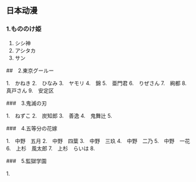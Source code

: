 ## 日本动漫

### 1.もののけ姫

1.  シシ神
2. アシタカ
3. サン

##　2.東京グールー

1.　かねき
2.　ひなみ
3.　ヤモリ
4.　錦
5.　亜門君
6.　りぜさん
7.　絢都
8.　真戸さん
9.　安定区

###　3.鬼滅の刃

1.　ねずこ
2.　炭知郎
3.　善逸
4.　鬼舞辻
5.　

###　4.五等分の花嫁

1.　中野　五月
2.　中野　四葉
3.　中野　三玖
4.　中野　二乃
5.　中野　一花
6.　上杉　風太郎
7.　上杉　らいは
8.　

###　5.監獄学園

1.　

